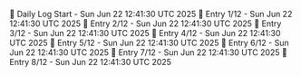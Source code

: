 📅 Daily Log Start - Sun Jun 22 12:41:30 UTC 2025
📌 Entry 1/12 - Sun Jun 22 12:41:30 UTC 2025
📌 Entry 2/12 - Sun Jun 22 12:41:30 UTC 2025
📌 Entry 3/12 - Sun Jun 22 12:41:30 UTC 2025
📌 Entry 4/12 - Sun Jun 22 12:41:30 UTC 2025
📌 Entry 5/12 - Sun Jun 22 12:41:30 UTC 2025
📌 Entry 6/12 - Sun Jun 22 12:41:30 UTC 2025
📌 Entry 7/12 - Sun Jun 22 12:41:30 UTC 2025
📌 Entry 8/12 - Sun Jun 22 12:41:30 UTC 2025
